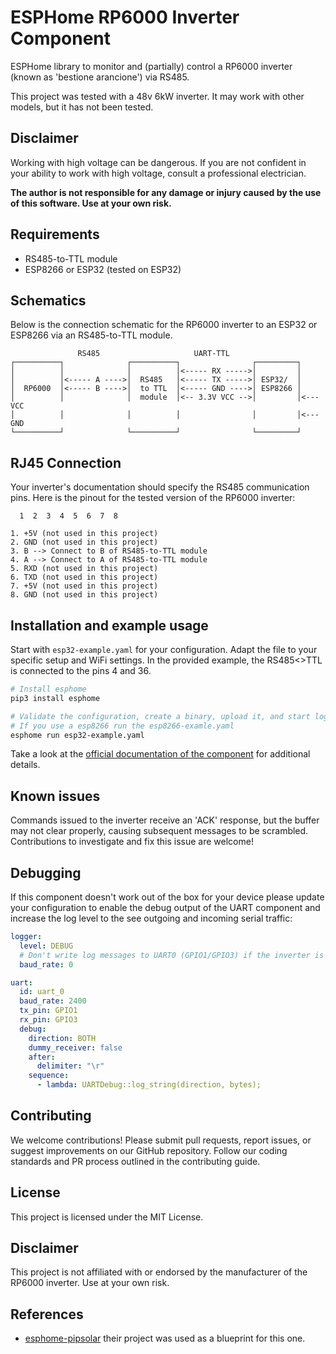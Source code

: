 # ESPHome RP6000 Inverter Component

ESPHome library to monitor and (partially) control a RP6000 inverter (known as 'bestione arancione') via RS485.

This project was tested with a 48v 6kW inverter. It may work with other models, but it has not been tested.

## Disclaimer
Working with high voltage can be dangerous. If you are not confident in your ability to work with high voltage, consult a professional electrician.

**The author is not responsible for any damage or injury caused by the use of this software. Use at your own risk.**

## Requirements
* RS485-to-TTL module
* ESP8266 or ESP32 (tested on ESP32)


## Schematics
Below is the connection schematic for the RP6000 inverter to an ESP32 or ESP8266 via an RS485-to-TTL module. 


```
               RS485                     UART-TTL
┌──────────┐              ┌──────────┐                ┌─────────┐
│          │              │          │<----- RX ----->│         │
│          │<----- A ---->│  RS485   │<----- TX ----->│ ESP32/  │
│  RP6000  │<----- B ---->│  to TTL  │<----- GND ---->│ ESP8266 │
│          │              │  module  │<-- 3.3V VCC -->│         │<--- VCC
│          │              │          │                │         │<--- GND
└──────────┘              └──────────┘                └─────────┘
```


## RJ45 Connection
Your inverter's documentation should specify the RS485 communication pins. Here is the pinout for the tested version of the RP6000 inverter:

```
  1  2  3  4  5  6  7  8

1. +5V (not used in this project)
2. GND (not used in this project)
3. B --> Connect to B of RS485-to-TTL module
4. A --> Connect to A of RS485-to-TTL module
5. RXD (not used in this project)
6. TXD (not used in this project)
7. +5V (not used in this project)
8. GND (not used in this project)
```


## Installation and example usage
Start with `esp32-example.yaml` for your configuration. Adapt the file to your specific setup and WiFi settings.
In the provided example, the RS485<>TTL is connected to the pins 4 and 36.


```bash
# Install esphome
pip3 install esphome

# Validate the configuration, create a binary, upload it, and start logs
# If you use a esp8266 run the esp8266-examle.yaml
esphome run esp32-example.yaml
```


Take a look at the [official documentation of the component](https://esphome.io/components/pipsolar.html) for additional details.


## Known issues
Commands issued to the inverter receive an 'ACK' response, but the buffer may not clear properly, causing subsequent messages to be scrambled. Contributions to investigate and fix this issue are welcome!


## Debugging
If this component doesn't work out of the box for your device please update your configuration to enable the debug output of the UART component and increase the log level to the see outgoing and incoming serial traffic:


```yaml
logger:
  level: DEBUG
  # Don't write log messages to UART0 (GPIO1/GPIO3) if the inverter is connected to GPIO1/GPIO3
  baud_rate: 0

uart:
  id: uart_0
  baud_rate: 2400
  tx_pin: GPIO1
  rx_pin: GPIO3
  debug:
    direction: BOTH
    dummy_receiver: false
    after:
      delimiter: "\r"
    sequence:
      - lambda: UARTDebug::log_string(direction, bytes);
```


## Contributing
We welcome contributions! Please submit pull requests, report issues, or suggest improvements on our GitHub repository. Follow our coding standards and PR process outlined in the contributing guide.


## License
This project is licensed under the MIT License.


## Disclaimer
This project is not affiliated with or endorsed by the manufacturer of the RP6000 inverter. Use at your own risk.


## References
* [esphome-pipsolar](https://github.com/syssi/esphome-pipsolar) their project was used as a blueprint for this one.